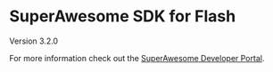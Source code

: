 SuperAwesome SDK for Flash
==========================

Version 3.2.0

For more information check out the [SuperAwesome Developer Portal](https://developers.superawesome.tv/extdocs/sa-flash-sdk/html/index.html).
